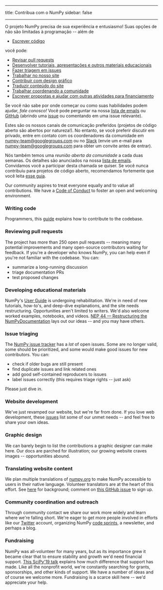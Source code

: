 - - -
title: Contribua com o NumPy sidebar: false
- - -

O projeto NumPy precisa de sua experiência e entusiasmo! Suas opções de não são limitadas à programação -- além de

- [Escrever código](#writing-code)

você pode:

- [Revisar pull requests](#reviewing-pull-requests)
- [Desenvolver tutoriais, apresentações e outros materiais educacionais](#developing-educational-materials)
- [Fazer triagem em issues](#issue-triaging)
- [Trabalhar no nosso site](#website-development)
- [Contribuir com design gráfico](#graphic-design)
- [Traduzir conteúdo do site](#translating-website-content)
- [Trabalhar coordenando a comunidade](#community-coordination-and-outreach)
- [Escrever propostas e ajudar com outras atividades para financiamento](#fundraising)

Se você não sabe por onde começar ou como suas habilidades podem ajudar, _fale conosco!_ Você pode perguntar na nossa [lista de emails](https://mail.python.org/mailman/listinfo/numpy-discussion) ou [GitHub](http://github.com/numpy/numpy) (abrindo uma [issue](https://github.com/numpy/numpy/issues) ou comentando em uma issue relevante).

Estes são os nossos canais de comunicação preferidos (projetos de código aberto são abertos por natureza!). No entanto, se você preferir discutir em privado, entre em contato com os coordenadores da comunidade em <numpy-team@googlegroups.com> ou no [Slack](https://numpy-team.slack.com) (envie um e-mail para <numpy-team@googlegroups.com> para obter um convite antes de entrar).

Nós também temos uma _reunião aberta da comunidade_ a cada duas semanas. Os detalhes são anunciados na nossa [lista de emails](https://mail.python.org/mailman/listinfo/numpy-discussion). Convidamos você a participar desta chamada se quiser. Se você nunca contribuiu para projetos de código aberto, recomendamos fortemente que você leita [esse guia](https://opensource.guide/how-to-contribute/).

Our community aspires to treat everyone equally and to value all contributions. We have a [Code of Conduct](/code-of-conduct) to foster an open and welcoming environment.

### Writing code

Programmers, this [guide](https://numpy.org/devdocs/dev/index.html#development-process-summary) explains how to contribute to the codebase.

### Reviewing pull requests
The project has more than 250 open pull requests -- meaning many potential improvements and many open-source contributors waiting for feedback. If you're a developer who knows NumPy, you can help even if you're not familiar with the codebase. You can:
* summarize a long-running discussion
* triage documentation PRs
* test proposed changes


### Developing educational materials

NumPy's [User Guide](https://numpy.org/devdocs) is undergoing rehabilitation. We're in need of new tutorials, how-to's, and deep-dive explanations, and the site needs restructuring. Opportunities aren't limited to writers. We'd also welcome worked examples, notebooks, and videos. [NEP 44 — Restructuring the NumPyDocumentation](https://numpy.org/neps/nep-0044-restructuring-numpy-docs.html) lays out our ideas -- and you may have others.


### Issue triaging

The [NumPy issue tracker](https://github.com/numpy/numpy/issues) has a _lot_ of open issues. Some are no longer valid, some should be prioritized, and some would make good issues for new contributors.  You can:

* check if older bugs are still present
* find duplicate issues and link related ones
* add good self-contained reproducers to issues
* label issues correctly (this requires triage rights -- just ask)

Please just dive in.


### Website development

We've just revamped our website, but we're far from done. If you love web development, these [issues](https://github.com/numpy/numpy.org/issues?q=is%3Aissue+is%3Aopen+label%3Adesign) list some of our unmet needs -- and feel free to share your own ideas.


### Graphic design

We can barely begin to list the contributions a graphic designer can make here. Our docs are parched for illustration; our growing website craves images -- opportunities abound.


### Translating website content

We plan multiple translations of [numpy.org](https://numpy.org) to make NumPy accessible to users in their native language. Volunteer translators are at the heart of this effort.  See [here](https://numpy.org/neps/nep-0028-website-redesign.html#translation-multilingual-i18n) for background; comment on [this GitHub issue](https://github.com/numpy/numpy.org/issues/55) to sign up.


### Community coordination and outreach

Through community contact we share our work more widely and learn where we're falling short. We're eager to get more people involved in efforts like our [Twitter](https://twitter.com/numpy_team) account, organizing NumPy [code sprints](https://scisprints.github.io/), a newsletter, and perhaps a blog.

### Fundraising

NumPy was all-volunteer for many years, but as its importance grew it became clear that to ensure stability and growth we'd need financial support. [This SciPy'19 talk](https://www.youtube.com/watch?v=dBTJD_FDVjU) explains how much difference that support has made. Like all the nonprofit world, we're constantly searching for grants, sponsorships, and other kinds of support. We have a number of ideas and of course we welcome more. Fundraising is a scarce skill here  -- we'd appreciate your help.

